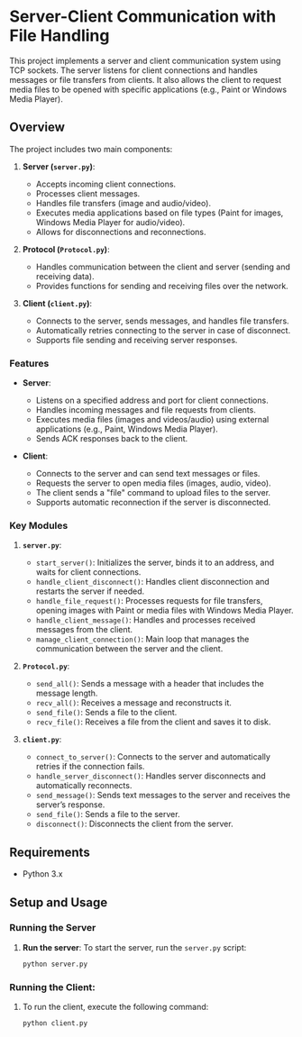 # Server-Client Communication with File Handling

This project implements a server and client communication system using TCP sockets. The server listens for client connections and handles messages or file transfers from clients. It also allows the client to request media files to be opened with specific applications (e.g., Paint or Windows Media Player).

## Overview

The project includes two main components:

1. **Server (`server.py`)**: 
    - Accepts incoming client connections.
    - Processes client messages.
    - Handles file transfers (image and audio/video).
    - Executes media applications based on file types (Paint for images, Windows Media Player for audio/video).
    - Allows for disconnections and reconnections.

2. **Protocol (`Protocol.py`)**: 
    - Handles communication between the client and server (sending and receiving data).
    - Provides functions for sending and receiving files over the network.

3. **Client (`client.py`)**: 
    - Connects to the server, sends messages, and handles file transfers.
    - Automatically retries connecting to the server in case of disconnect.
    - Supports file sending and receiving server responses.

### Features

- **Server**:
  - Listens on a specified address and port for client connections.
  - Handles incoming messages and file requests from clients.
  - Executes media files (images and videos/audio) using external applications (e.g., Paint, Windows Media Player).
  - Sends ACK responses back to the client.
  
- **Client**:
  - Connects to the server and can send text messages or files.
  - Requests the server to open media files (images, audio, video).
  - The client sends a "file" command to upload files to the server.
  - Supports automatic reconnection if the server is disconnected.

### Key Modules

1. **`server.py`**:
    - `start_server()`: Initializes the server, binds it to an address, and waits for client connections.
    - `handle_client_disconnect()`: Handles client disconnection and restarts the server if needed.
    - `handle_file_request()`: Processes requests for file transfers, opening images with Paint or media files with Windows Media Player.
    - `handle_client_message()`: Handles and processes received messages from the client.
    - `manage_client_connection()`: Main loop that manages the communication between the server and the client.
  
2. **`Protocol.py`**:
    - `send_all()`: Sends a message with a header that includes the message length.
    - `recv_all()`: Receives a message and reconstructs it.
    - `send_file()`: Sends a file to the client.
    - `recv_file()`: Receives a file from the client and saves it to disk.

3. **`client.py`**:
    - `connect_to_server()`: Connects to the server and automatically retries if the connection fails.
    - `handle_server_disconnect()`: Handles server disconnects and automatically reconnects.
    - `send_message()`: Sends text messages to the server and receives the server’s response.
    - `send_file()`: Sends a file to the server.
    - `disconnect()`: Disconnects the client from the server.

## Requirements

- Python 3.x

## Setup and Usage

### Running the Server

1. **Run the server**:
   To start the server, run the `server.py` script:
   ```bash
   python server.py
   
###  Running the Client:

1. To run the client, execute the following command:

    ```bash
    python client.py
    ```
